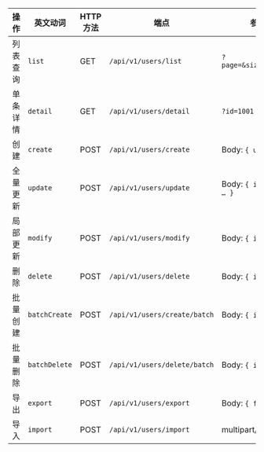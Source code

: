 | 操作   | 英文动词          | HTTP 方法 | 端点                           | 参数位置                        |
|------|---------------|---------|------------------------------|-----------------------------|
| 列表查询 | `list`        | GET     | `/api/v1/users/list`         | `?page=&size=&keyword=&…`   |
| 单条详情 | `detail`      | GET     | `/api/v1/users/detail`       | `?id=1001`                  |
| 创建   | `create`      | POST    | `/api/v1/users/create`       | Body: `{ username, … }`     |
| 全量更新 | `update`      | POST    | `/api/v1/users/update`       | Body: `{ id, username, … }` |
| 局部更新 | `modify`      | POST    | `/api/v1/users/modify`       | Body: `{ id, email, … }`    |
| 删除   | `delete`      | POST    | `/api/v1/users/delete`       | Body: `{ id }`              |
| 批量创建 | `batchCreate` | POST    | `/api/v1/users/create/batch` | Body: `{ items:[…] }`       |
| 批量删除 | `batchDelete` | POST    | `/api/v1/users/delete/batch` | Body: `{ ids:[…] }`         |
| 导出   | `export`      | POST    | `/api/v1/users/export`       | Body: `{ filter:{…} }`      |
| 导入   | `import`      | POST    | `/api/v1/users/import`       | multipart/form-data         |
